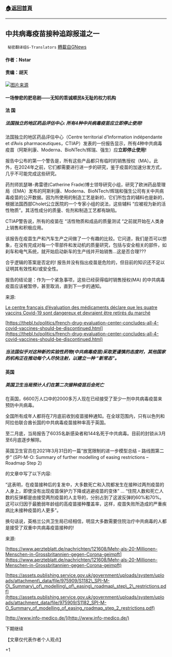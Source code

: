 ###  [:house:返回首頁](https://github.com/ourhimalayas/txt)
---

## 中共病毒疫苗接种追踪报道之一
` 秘密翻译组G-Translators` [轉載自GNews](https://gnews.org/zh-hans/1273005/)

#### 作者：Nstar

#### 责编：胡天
![]()![](https://gnews-media-offload.s3.amazonaws.com/wp-content/uploads/2021/05/26053835/1-131.png)[图片来源](https://images.app.goo.gl/BH2ZDDJbMmLvhTFN6)


#### **一场惨悲的肥皂剧**——无知的乖诚顺民&无耻的权力机构

#### **法 国**

##### ***法国独立的地区药品评估中心: 所有4种中共病毒疫苗应立即停止使用!***

法国独立的地区药品评估中心（Centre territorial d’Information indépendante et d’Avis pharmaceutiques，CTIAP）发表的一份报告显示，所有4种中共病毒疫苗（阿斯利康、Moderna、BioNTech/辉瑞、强生）应**立即停止使用!**

报告中公布的第一个警告是，所有这些产品都只有临时的销售授权（MA）。此外，在2024年之前，它们都需要进行进一步的研究，鉴于疫苗的加速分发方式，几乎不可能完成这些研究。

药剂师凯瑟琳-弗雷德(Catherine Frade)博士领导研究小组，研究了欧洲药品管理局（EMA）发布的阿斯利康、Moderna、BioNTech/辉瑞和强生公司有关中共病毒疫苗的公开数据。因为所使用的制造工艺是新的，它们所包含的辅料也是新的，根据法国西部Cholet公立医院的一个专家小组的说法，这些辅料 “应被视为新的活性物质”。其活性成分的质量、佐剂和制造工艺都有缺陷。

CTIAP警告说，所有的疫苗在 “活性物质和成品的质量测试 “之前就开始在人类身上销售和积极应用。

该报告在疫苗生产和汽车生产之间做了一个有趣的比较。它问道，我们是否可以想象，在没有完成对每一个零部件和发动机的质量研究，包括与安全相关的部件，如刹车和电气系统，就开始启动新车的生产线并开始销售…这是否合理???

合乎逻辑的答案是否定的! 报告并没有指出疫苗是危险的，但目前的知识还不足以证明其有效性和/或安全性。

报告的结论是：作为一个紧急事项，这些已经获得临时销售授权(MA) 的中共病毒疫苗应该被暂停，甚至取消，直到下一步的通知。

来源:

[Le centre français d’évaluation des médicaments déclare que les quatre vaccins Covid-19 sont dangereux et devraient être retirés du marché](https://mirastnews.net/2021/04/24/le-centre-francais-devaluation-des-medicaments-declare-que-les-quatre-vaccins-covid-19-sont-dangereux-et-devraient-etre-retires-du-marche/)

[https://thebl.tv/politics/french-drug-evaluation-center-concludes-all-4-covid-vaccines-should-be-discontinued.html](https://thebl.tv/politics/french-drug-evaluation-center-concludes-all-4-covid-vaccines-should-be-discontinued.html)

##### ***当法国似乎对这种新的实验性药物(中共病毒疫苗)采取更谨慎的态度时，其他国家的机构正在推动每个人尽快注射，以建立一种 “新常态”。***

#### **英国**

##### ***英国卫生当局预计人们在第二次接种疫苗后会死亡***

在英国，6600万人口中的2000多万人现在已经接受了至少一剂中共病毒疫苗来预防中共病毒。

全国所有成年人都将在7月底前收到疫苗接种通知。在全球范围内，只有以色列和阿拉伯联合酋长国的中共病毒疫苗接种率高于英国。

至二月底，当局报告了6035名新感染者和144名死于中共病毒。目前的封锁从3月至6月底逐步解除。

英国卫生官员在2021年3月31日的一篇“放宽限制的进一步模型总结 – 路线图第二步” (SPI-M-O: Summary of further modelling of easing restrictions – Roadmap Step 2)

的文章中写了以下内容:

“这表明，在疫苗接种后的复发中，大多数死亡和入院都发生在接种过两剂疫苗的人身上，即使没有出现疫苗保护力下降或逃避疫苗的变体” … “住院人数和死亡人数的反弹都是由接受两剂疫苗的人主导的，分别占到了这波反弹的60%和70%。这可以归因于最脆弱年龄组的高疫苗接种覆盖率，这样，疫苗失败所造成的严重疾病比未接种疫苗的人更多”。

换句话说，英格兰公共卫生局已经相信，明显大多数需要住院治疗中共病毒的人都是接受了双重中共病毒疫苗接种的!

来源:

[https://www.aerzteblatt.de/nachrichten/121608/Mehr-als-20-Millionen-Menschen-in-Grossbritannien-gegen-Corona-geimpft](https://www.aerzteblatt.de/nachrichten/121608/Mehr-als-20-Millionen-Menschen-in-Grossbritannien-gegen-Corona-geimpft)

[https://assets.publishing.service.gov.uk/government/uploads/system/uploads/attachment\_data/file/975909/S1182\_SPI-M-O\_Summary\_of\_modelling\_of\_easing\_roadmap\_step\_2\_restrictions.pdf](https://assets.publishing.service.gov.uk/government/uploads/system/uploads/attachment_data/file/975909/S1182_SPI-M-O_Summary_of_modelling_of_easing_roadmap_step_2_restrictions.pdf)

[http://www.info-medico.de/](http://www.info-medico.de/)

下期继续

【文章仅代表作者个人观点】

+1
